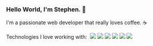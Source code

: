 ### Hello World, I'm Stephen. 👋

I'm a passionate web developer that really loves coffee. ☕️

Technologies I love working with:&nbsp;
![](https://img.shields.io/badge/PHP-%5E7.x-%237A86B8)
![](https://img.shields.io/badge/JS-jQuery-blue)
![](https://img.shields.io/badge/RDBMS-MySQL-blue)
![](https://img.shields.io/badge/Database%20Management-phpMyAdmin-%23bbb)
![](https://img.shields.io/badge/CSS-TailwindCSS-%230ea5e9)
![](https://img.shields.io/badge/CSS-Bootstrap-%23712cf9)
